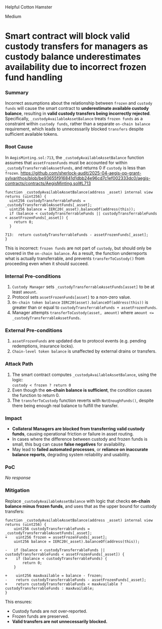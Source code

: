 Helpful Cotton Hamster

Medium

# Smart contract will block valid custody transfers for managers as custody balance underestimates availability due to incorrect frozen fund handling

### Summary

Incorrect assumptions about the relationship between `frozen` and `custody funds` will cause the smart contract to **underestimate available custody balance**, resulting in **valid custody transfers being incorrectly rejected**. 
Specifically, `_custodyAvailableAssetBalance` treats `frozen funds` as a constraint within `custody funds`, rather than a separate `on-chain balance` requirement, which leads to unnecessarily blocked `transfers` despite sufficient available tokens.

### Root Cause

In `AegisMinting.sol:713`, the `_custodyAvailableAssetBalance` function assumes that `assetFrozenFunds` must be accounted for within `_custodyTransferrableAssetFunds`, and returns 0 if `custody` is less than `frozen`. 
https://github.com/sherlock-audit/2025-04-aegis-op-grant-sylvarithos/blob/be93655f916841d1dbb24e96cd7c1ef002333dc0/aegis-contracts/contracts/AegisMinting.sol#L713
```solidity
function _custodyAvailableAssetBalance(address _asset) internal view returns (uint256) {
  uint256 custodyTransferrableFunds = _custodyTransferrableAssetFunds[_asset];
  uint256 balance = IERC20(_asset).balanceOf(address(this));
  if (balance < custodyTransferrableFunds || custodyTransferrableFunds < assetFrozenFunds[_asset]) {
    return 0;
  }

713:  return custodyTransferrableFunds - assetFrozenFunds[_asset];
}
```

This is incorrect: `frozen funds` are not part of `custody`, but should only be covered in the `on-chain balance`. 
As a result, the function underreports what is actually transferrable, and prevents `transferToCustody()` from proceeding even when it should succeed.

### Internal Pre-conditions

1. `Custody Manager` sets `_custodyTransferrableAssetFunds[asset]` to be at least `amount`.
2. Protocol sets `assetFrozenFunds[asset]` to a non-zero value.
3. `On-chain token balance` `IERC20(asset).balanceOf(address(this))` is greater than or equal to `custodyTransferrableFunds + assetFrozenFunds`.
4. Manager attempts `transferToCustody(asset, amount)` where `amount <= _custodyTransferrableAssetFunds`.

### External Pre-conditions

1. `assetFrozenFunds` are updated due to protocol events (e.g. pending redemptions, insurance locks).
2. `Chain-level token balance` is unaffected by external drains or transfers.

### Attack Path

1. The smart contract computes `_custodyAvailableAssetBalance`, using the logic:  
    `custody < frozen ? return 0`
2. Even though the **on-chain balance is sufficient**, the condition causes the function to return 0.
3. The `transferToCustody` function reverts with `NotEnoughFunds()`, despite there being enough real balance to fulfill the transfer.

### Impact

- **Collateral Managers are blocked from transferring valid custody funds**, causing operational friction or failure in asset routing.
- In cases where the difference between custody and frozen funds is small, this bug can cause **false negatives** for availability.
- May lead to **failed automated processes**, or **reliance on inaccurate balance reports**, degrading system reliability and usability.

### PoC

_No response_

### Mitigation

Replace `_custodyAvailableAssetBalance` with logic that checks **on-chain balance minus frozen funds**, and uses that as the upper bound for custody transfers:

```solidity
function _custodyAvailableAssetBalance(address _asset) internal view returns (uint256) {
    uint256 custodyTransferrableFunds = _custodyTransferrableAssetFunds[_asset];
+    uint256 frozen = assetFrozenFunds[_asset];
    uint256 balance = IERC20(_asset).balanceOf(address(this));

-	if (balance < custodyTransferrableFunds || custodyTransferrableFunds < assetFrozenFunds[_asset]) {
+    if (balance < custodyTransferrableFunds) {
	    return 0;
	}

+    uint256 maxAvailable = balance - frozen;
-    return custodyTransferrableFunds - assetFrozenFunds[_asset];
+    return custodyTransferrableFunds < maxAvailable ? custodyTransferrableFunds : maxAvailable;
}
```

This ensures:
- Custody funds are not over-reported.
- Frozen funds are preserved.
- **Valid transfers are not unnecessarily blocked.**